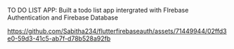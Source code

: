 TO DO LIST APP:
  Built a todo list app intergrated with FIrebase Authentication and Firebase Database



https://github.com/Sabitha234/flutterfirebaseauth/assets/71449944/02ffd3e0-59d3-41c5-ab7f-d78b528a92fb



